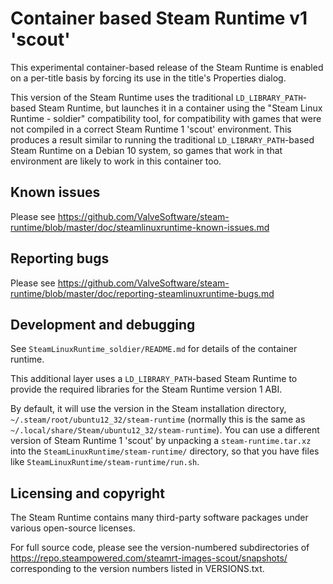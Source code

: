 Container based Steam Runtime v1 'scout'
========================================

This experimental container-based release of the Steam Runtime
is enabled on a per-title basis by forcing its use in the title's
Properties dialog.

This version of the Steam Runtime uses the traditional
`LD_LIBRARY_PATH`-based Steam Runtime, but launches it in a container
using the "Steam Linux Runtime - soldier" compatibility tool, for
compatibility with games that were not compiled in a correct
Steam Runtime 1 'scout' environment. This produces a result similar to
running the traditional `LD_LIBRARY_PATH`-based Steam Runtime on a
Debian 10 system, so games that work in that environment are likely to
work in this container too.

Known issues
------------

Please see
https://github.com/ValveSoftware/steam-runtime/blob/master/doc/steamlinuxruntime-known-issues.md

Reporting bugs
--------------

Please see
https://github.com/ValveSoftware/steam-runtime/blob/master/doc/reporting-steamlinuxruntime-bugs.md

Development and debugging
-------------------------

See `SteamLinuxRuntime_soldier/README.md` for details of the container
runtime.

This additional layer uses a `LD_LIBRARY_PATH`-based Steam Runtime to
provide the required libraries for the Steam Runtime version 1 ABI.

By default, it will use the version in the Steam installation directory,
`~/.steam/root/ubuntu12_32/steam-runtime` (normally this is the same as
`~/.local/share/Steam/ubuntu12_32/steam-runtime`). You can use a different
version of Steam Runtime 1 'scout' by unpacking a `steam-runtime.tar.xz`
into the `SteamLinuxRuntime/steam-runtime/` directory, so that you have
files like `SteamLinuxRuntime/steam-runtime/run.sh`.

Licensing and copyright
-----------------------

The Steam Runtime contains many third-party software packages under
various open-source licenses.

For full source code, please see the version-numbered subdirectories of
<https://repo.steampowered.com/steamrt-images-scout/snapshots/>
corresponding to the version numbers listed in VERSIONS.txt.

